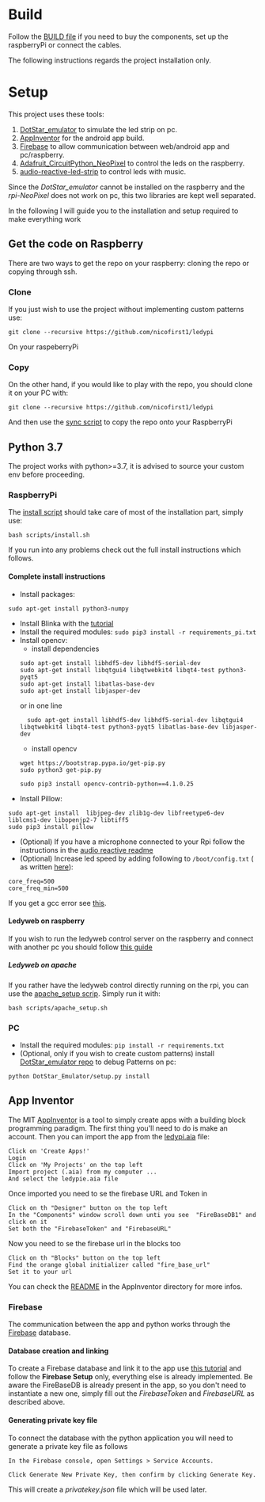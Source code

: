 # Build 
Follow the [BUILD file](BUILD.md) if you need to buy the components, set up the raspberryPi or connect the cables.

The following instructions regards the project installation only.
# Setup
This project uses these tools:
1. [DotStar_emulator](https://github.com/chrisrossx/DotStar_Emulator) to simulate the led strip on pc.
2. [AppInventor](http://appinventor.mit.edu/) for the android app build.
3. [Firebase](https://console.firebase.google.com/) to allow communication between web/android app and pc/raspberry.
4. [Adafruit_CircuitPython_NeoPixel](https://github.com/adafruit/Adafruit_CircuitPython_NeoPixel) to control the leds on the raspberry.
5. [audio-reactive-led-strip](https://github.com/scottlawsonbc/audio-reactive-led-strip) to control leds with music.

Since the _DotStar_emulator_ cannot be installed on the raspberry and the _rpi-NeoPixel_ does not work on pc, this two libraries are kept well separated.

In the following I will guide you to the installation and setup required to make everything work

## Get the code on Raspberry
There are two ways to get the repo on your raspberry: cloning the repo or copying through ssh.

### Clone
If you just wish to use the project without implementing custom patterns use:
```shell script
git clone --recursive https://github.com/nicofirst1/ledypi
```
On your raspeberryPi

### Copy
On the other hand, if you would like to play with the repo, you should clone it on your PC with:
```shell script
git clone --recursive https://github.com/nicofirst1/ledypi
```
And then use the [sync script](../scripts) to copy the repo onto your RaspberryPi

## Python 3.7
The project works with python>=3.7, it is advised to source your custom env before proceeding.

### RaspberryPi

The [install script](../scripts/install.sh) should take care of most of the installation part, simply use:
```shell script
bash scripts/install.sh
```
If you run into any problems check out the full install instructions which follows.

#### Complete install instructions

- Install packages:
```shell script
sudo apt-get install python3-numpy 
```
- Install Blinka with the [tutorial](https://learn.adafruit.com/circuitpython-on-raspberrypi-linux/installing-circuitpython-on-raspberry-pi)
- Install the required modules:
```sudo pip3 install -r requirements_pi.txt ```
- Install opencv:
    - install dependencies
    ```
    sudo apt-get install libhdf5-dev libhdf5-serial-dev
    sudo apt-get install libqtgui4 libqtwebkit4 libqt4-test python3-pyqt5
    sudo apt-get install libatlas-base-dev 
    sudo apt-get install libjasper-dev
    ```
    or in one line
    ```
      sudo apt-get install libhdf5-dev libhdf5-serial-dev libqtgui4 libqtwebkit4 libqt4-test python3-pyqt5 libatlas-base-dev libjasper-dev
   ```
    - install opencv 
    ````
    wget https://bootstrap.pypa.io/get-pip.py
    sudo python3 get-pip.py
    
    sudo pip3 install opencv-contrib-python==4.1.0.25
    ````
- Install Pillow:
```shell script
sudo apt-get install  libjpeg-dev zlib1g-dev libfreetype6-dev liblcms1-dev libopenjp2-7 libtiff5 
sudo pip3 install pillow

```
- (Optional) If you have a microphone connected to your Rpi follow the instructions in the [audio reactive readme](../audio-reactive-led-strip/README.md)
- (Optional) Increase led speed by adding following to `/boot/config.txt` ( as written [here](https://github.com/jgarff/rpi_ws281x/issues/381)):
```shell script
core_freq=500
core_freq_min=500
```                                         

If you get a gcc error see [this](https://stackoverflow.com/questions/20023131/cannot-install-pyaudio-gcc-error).

#### Ledyweb on raspberry
If you wish to run the ledyweb control server on the raspberry and connect with another pc you should follow
 [this guide](https://www.codingforentrepreneurs.com/blog/raspberry-pi-network-server-guide-with-django-ssh/)

##### Ledyweb on apache
If you rather have the ledyweb control directly running on the rpi, you can use the [apache_setup scrip](../scripts/apache_setup.sh). Simply run it with:
```shell script
bash scripts/apache_setup.sh
```

### PC

- Install the required modules:
```pip install -r requirements.txt ```
- (Optional, only if you wish to create custom patterns) install [DotStar_emulator repo](https://github.com/nicofirst/DotStar_Emulator) to debug Patterns on pc:
```
python DotStar_Emulator/setup.py install
```



## App Inventor
The MIT [AppInventor](http://appinventor.mit.edu/) is a tool to simply create apps with a building block programming paradigm. 
The first thing you'll need to do is make an account.
Then you can import the app from the [ledypi.aia](../AppInventor/ledypi.aia) file:
```
Click on 'Create Apps!'
Login
Click on 'My Projects' on the top left 
Import project (.aia) from my computer ...
And select the ledypie.aia file
```
Once imported you need to se the firebase URL and Token in 

```
Click on th "Designer" button on the top left
In the "Components" window scroll down unti you see  "FireBaseDB1" and click on it
Set both the "FirebaseToken" and "FirebaseURL"
```
Now you need to se the firebase url in the blocks too
```
Click on th "Blocks" button on the top left
Find the orange global initializer called "fire_base_url"
Set it to your url
```

You can check the [README](../AppInventor/README.md) in the AppInventor directory for more infos.

### Firebase
The communication between the app and python works through the [Firebase](https://console.firebase.google.com/) database.

#### Database creation and linking 
To create a Firebase database and link it to the app use 
[this tutorial](https://rominirani.com/tutorial-mit-app-inventor-firebase-4be95051c325) and follow the __Firebase Setup__ only, everything else is already implemented.
Be aware the FireBaseDB is already present in the app, so you don't need to instantiate a new one, simply fill out the _FirebaseToken_ and _FirebaseURL_ as described above.

#### Generating private key file
To connect the database with the python application you will need to generate a private key file as follows
```
In the Firebase console, open Settings > Service Accounts.

Click Generate New Private Key, then confirm by clicking Generate Key.
```
This will create a _privatekey.json_ file which will be used later.
